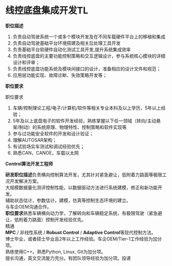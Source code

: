 # **线控底盘集成开发TL**

**职位描述**

1. 负责自动驾驶系统一个或多个模块开发及在不同车载硬件平台上的移植和集成  
2. 负责自动驾驶基础平台环境搭建及相关后处理工具开发  
3. 负责基础平台软硬件自动化测试工具开发,提升系统集成效率  
4. 负责线控底盘的主要功能控制策略和交互逻辑设计，参与系统核心模块的详细设计和评审；  
5. 负责线控底盘功能系统及模块间接口的设计，准备相应的设计文件和规范；  
6. 应用层功能实现、故障诊断、失效策略开发等；  

**职位要求**

职位要求  
1. 车辆/控制理论工程/电子/计算机/软件等相关专业本科及以上学历，5年以上经验；  
2. 5年及以上底盘电子的软件开发经验，熟练掌握以下任一领域（转向/主动悬架/制动）的系统原理、物理特性、控制策略和软件实现等  
3. 参与过功能安全软件的开发和设计验证；  
4. 理解AUTOSAR架构；  
5. 有试验场实车测试和调试经验优先；  
6. 熟悉CAN，CANOE，车载以太网  

**Control算法开发工程师**

**研发职位描述**负责横向控制算法开发，尤其针对紧急避让，低附着力路面等极限工况开发解决方案。  
大规模数据量化测评控制性能，以数据驱动方法进行系统建模，修正和新功能开发。  
辅助状态估计，参数估计，建模，仿真等控制生态环境的建立。  
与车企OEM沟通合作。  
**职位要求**熟悉车辆横向动力学，了解转向和车辆稳定系统，有极限驾驶（紧急避让，低附着力路面）控制开发经验优先。  
精通  
**MPC** / 非线性系统 / **Robust Control** / **Adaptive Control**等现代控制方法。  
博士毕业，或者硕士毕业且2年以上工作经验。车企OEM/Tier-1工作经验为加分项。  
熟练使用C++。熟悉Python, Linux, Git为加分项。  
擅长沟通，英文交流能力充分。有团队领导经验为加分项。投递